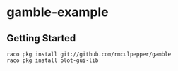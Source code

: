 # gamble-example

## Getting Started 

```
raco pkg install git://github.com/rmculpepper/gamble
raco pkg install plot-gui-lib
```
